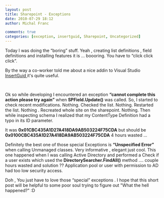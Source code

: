 ```yaml
---
layout: post
title: Sharepoint - Exceptions
date: 2010-07-29 18:12
author: Michal Franc

comments: true
categories: [exception, insertguid, Sharepoint, Uncategorized]
---
```

Today I was doing the “boring” stuff. Yeah , creating list definitions , field definitions and installing features it is … boooring. You have to “click click click”.

By the way a co-worker told me about a nice addin to Visual Studio <a href="http://blog.mikeobrien.net/2007/06/insertguid-visual-studio-2005-addin.html"> InsertGuid </a> it's quite useful.

&nbsp;

Ok so while developing I encountered an exception <strong>“cannot complete this action please try again”</strong> when <strong>SPField.Update()</strong> was called. So, I started to check recent modifications. Nothing. Checked the Iist. Nothing. Restarted the Iist. Nothing . Recreated whole site on the sharepoint. Nothing. Then while inspecting schema I realized that my ContentType Definition had a typo in its ID parameter.

It was
<strong>0x01CBC435A1D27A418DA9AB503224F75CDA</strong>
but should be
<strong>0x0100CBC435A1D27A418DA9AB503224F75CDA</strong>
4 hours wasted ...

Definitely the best one of those special Exceptions is <strong> “Unspecified Error” </strong> when calling Unmanaged classes. Very informative , elegant just cool. This one happened when I was calling Active Directory and performed a Check if a user exists which used the <strong>DirectorySearcher.FindAll()</strong> method .... couple hours wasted and solution ?? Application pool or user with permission to AD had too low security access.

Doh , You just have to love those “special” exceptions . I hope that this short post will be helpful to some poor soul trying to figure out "What the hell happened?" :D
